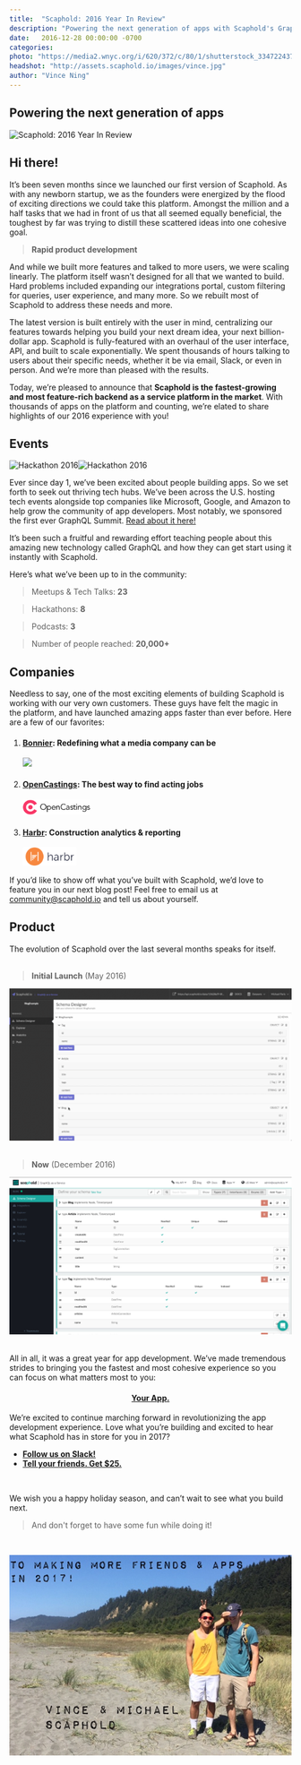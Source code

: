 ```yaml
---
title:  "Scaphold: 2016 Year In Review"
description: "Powering the next generation of apps with Scaphold's GraphQL backend as a service"
date:   2016-12-28 00:00:00 -0700
categories:
photo: "https://media2.wnyc.org/i/620/372/c/80/1/shutterstock_334722437.jpg"
headshot: "http://assets.scaphold.io/images/vince.jpg"
author: "Vince Ning"
---
```


## Powering the next generation of apps

![Scaphold: 2016 Year In Review](https://media2.wnyc.org/i/620/372/c/80/1/shutterstock_334722437.jpg)

## Hi there!

It’s been seven months since we launched our first version of Scaphold. As with any newborn startup, we as the founders were energized by the flood of exciting directions we could take this platform. Amongst the million and a half tasks that we had in front of us that all seemed equally beneficial, the toughest by far was trying to distill these scattered ideas into one cohesive goal.

> **Rapid product development**

And while we built more features and talked to more users, we were scaling linearly. The platform itself wasn’t designed for all that we wanted to build. Hard problems included expanding our integrations portal, custom filtering for queries, user experience, and many more. So we rebuilt most of Scaphold to address these needs and more.

The latest version is built entirely with the user in mind, centralizing our features towards helping you build your next dream idea, your next billion-dollar app. Scaphold is fully-featured with an overhaul of the user interface, API, and built to scale exponentially. We spent thousands of hours talking to users about their specific needs, whether it be via email, Slack, or even in person. And we’re more than pleased with the results.

Today, we’re pleased to announce that **Scaphold is the fastest-growing and most feature-rich backend as a service platform in the market**. With thousands of apps on the platform and counting, we’re elated to share highlights of our 2016 experience with you!

## Events

<img src="https://gallery.mailchimp.com/0e5e34f49dc8072f11ad8112e/_compresseds/257f0c80-7afc-46dd-ad25-a8a057f03980.jpg" alt="Hackathon 2016" style="width: 50%" /><img src="https://gallery.mailchimp.com/0e5e34f49dc8072f11ad8112e/_compresseds/adc4ceaf-474e-4252-9efe-1fd2467a5e81.jpg" alt="Hackathon 2016" style="width: 50%" />

Ever since day 1, we’ve been excited about people building apps. So we set forth to seek out thriving tech hubs. We’ve been across the U.S. hosting tech events alongside top companies like Microsoft, Google, and Amazon to help grow the community of app developers. Most notably, we sponsored the first ever GraphQL Summit. [Read about it here!](https://scaphold.io/blog/2016/10/31/state-of-graphql.html)

It’s been such a fruitful and rewarding effort teaching people about this amazing new technology called GraphQL and how they can get start using it instantly with Scaphold.

Here’s what we’ve been up to in the community:

> Meetups & Tech Talks: **23**

> Hackathons: **8**

> Podcasts: **3**

> Number of people reached: **20,000+**

## Companies

Needless to say, one of the most exciting elements of building Scaphold is working with our very own customers. These guys have felt the magic in the platform, and have launched amazing apps faster than ever before. Here are a few of our favorites:

1. #### [**Bonnier**](http://www.bonniercorp.com/): Redefining what a media company can be

    <a href="http://www.bonniercorp.com/"><img src="http://www.bonniercorp.com/wp-content/uploads/2015/06/BonnierCorp.jpg" style="width: 25%" /></a>

2. #### [**OpenCastings**](https://www.opencastings.com/): The best way to find acting jobs

    <a href="https://www.opencastings.com/"><img src="../../images/opencastings.png" style="width: 25%" /></a>

3. #### [**Harbr**](http://www.harbr.com/): Construction analytics & reporting

    <a href="http://www.harbr.com/"><img src="../../images/harbr.png" style="width: 20%" /></a>


If you’d like to show off what you’ve built with Scaphold, we’d love to feature you in our next blog post! Feel free to email us at [community@scaphold.io](mailto:community@scaphold.io) and tell us about yourself.

## Product

The evolution of Scaphold over the last several months speaks for itself.<br /><br />

> **Initial Launch** (May 2016)

![Scaphold V1](../../images/Scaphold_v1.png)<br /><br />

> **Now** (December 2016)

![Scaphold V2](../../images/Scaphold_v2.png)<br /><br />

All in all, it was a great year for app development. We’ve made tremendous strides to bringing you the fastest and most cohesive experience so you can focus on what matters most to you:

<h4 style="text-align: center"><a href="https://scaphold.io?signupModal=true"><b>Your App.</b></a></h4>

We’re excited to continue marching forward in revolutionizing the app development experience.
Love what you’re building and excited to hear what Scaphold has in store for you in 2017?

* [**Follow us on Slack!**](https://scapholdslackin.herokuapp.com)
* [**Tell your friends. Get $25.**](https://scaphold.io/referral)

<br />

We wish you a happy holiday season, and can’t wait to see what you build next.

> And don't forget to have some fun while doing it!

<br />

![Michael & Vince](../../images/Year_In_Review_Michael_Vince.jpg)<br /><br />
